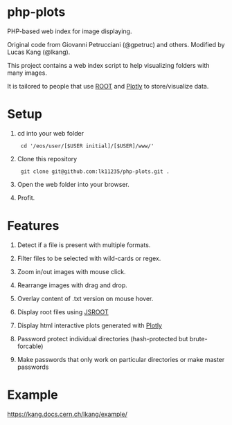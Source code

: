 php-plots
=========

PHP-based web index for image displaying.

Original code from Giovanni Petrucciani (@gpetruc) and others. Modified by Lucas Kang (@lkang).

This project contains a web index script to help visualizing folders with many images.

It is tailored to people that use [ROOT](http://root.cern.ch) and [Plotly](https://plotly.com/) to store/visualize data.

# Setup

1. cd into your web folder

        cd '/eos/user/[$USER initial]/[$USER]/www/'

1. Clone this repository

        git clone git@github.com:lk11235/php-plots.git .

1. Open the web folder into your browser.

1. Profit.

# Features

1. Detect if a file is present with multiple formats.

1. Filter files to be selected with wild-cards or regex.

1. Zoom in/out images with mouse click.

1. Rearrange images with drag and drop.

1. Overlay content of .txt version on mouse hover.

1. Display root files using [JSROOT](https://root.cern.ch/js/)

1. Display html interactive plots generated with [Plotly](https://plotly.com/)

1. Password protect individual directories (hash-protected but brute-forcable)

1. Make passwords that only work on particular directories or make master passwords

# Example

https://kang.docs.cern.ch/lkang/example/

